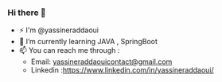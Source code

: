 ### Hi there 👋


- ⚡ I'm @yassineraddaoui
- 🌱 I’m currently learning JAVA , SpringBoot
- 📫 You can reach me through :
  - Email: yassineraddaouicontact@gmail.com
  - Linkedin :https://www.linkedin.com/in/yassineraddaoui/

